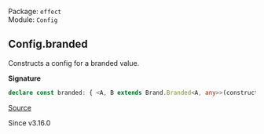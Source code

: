 Package: `effect`<br />
Module: `Config`<br />

## Config.branded

Constructs a config for a branded value.

**Signature**

```ts
declare const branded: { <A, B extends Brand.Branded<A, any>>(constructor: Brand.Brand.Constructor<B>): (config: Config<A>) => Config<B>; <B extends Brand.Branded<string, any>>(name: string | undefined, constructor: Brand.Brand.Constructor<B>): Config<B>; <A, B extends Brand.Branded<A, any>>(config: Config<A>, constructor: Brand.Brand.Constructor<B>): Config<B>; }
```

[Source](https://github.com/Effect-TS/effect/tree/main/packages/effect/src/Config.ts#L378)

Since v3.16.0